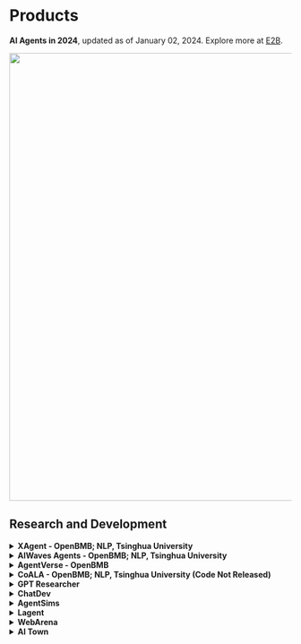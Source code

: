 # Products

**AI Agents in 2024**, updated as of January 02, 2024. Explore more at [E2B](https://e2b.dev/blog/ai-agents-in-2024).

<div align="center">
  <img src="https://github.com/e2b-dev/awesome-ai-agents/blob/main/assets/landscape-latest.png" height="800">
</div>

## Research and Development

<details>
<summary><strong>XAgent - OpenBMB; NLP, Tsinghua University</strong></summary>
<br>

- **Website:** [XAgent Site](https://x-agent.net/)
- **Code:** [GitHub Repository](https://github.com/OpenBMB/XAgent)
- **Stars & Commits:** ![Stars](https://img.shields.io/github/stars/OpenBMB/XAgent?style=round-square&logo=Github&logoColor=white) ![Last Commit](https://img.shields.io/github/last-commit/OpenBMB/XAgent?style=round-square&logo=Github&logoColor=white)

<div align="center">
  <img src="https://github.com/OpenBMB/XAgent/blob/main/assets/readme/ask_for_human_help.png" height="300">
</div>
</details>

<details>
<summary><strong>AIWaves Agents - OpenBMB; NLP, Tsinghua University</strong></summary>
<br>

- **Website:** [AIWaves Agents Site](http://www.aiwaves-agents.com/)
- **Code:** [GitHub Repository](https://github.com/aiwaves-cn/agents)
- **Paper:** [arXiv Paper](https://arxiv.org/abs/2309.07870)
- **Stars & Commits:** ![Stars](https://img.shields.io/github/stars/aiwaves-cn/agents?style=round-square&logo=Github&logoColor=white) ![Last Commit](https://img.shields.io/github/last-commit/aiwaves-cn/agents?style=round-square&logo=Github&logoColor=white)

<div align="center">
  <img src="https://github.com/aiwaves-cn/agents/raw/master/assets/agents-cover.png" height="300">
</div>
</details>

<details>
<summary><strong>AgentVerse - OpenBMB</strong></summary>
<br>

- **Website:** [AgentVerse Site](https://github.com/OpenBMB/AgentVerse)
- **Code:** [GitHub Repository](https://github.com/OpenBMB/AgentVerse)
- **Paper:** [arXiv Paper](https://arxiv.org/abs/2308.10848)
- **Stars & Commits:** ![Stars](https://img.shields.io/github/stars/OpenBMB/AgentVerse?style=round-square&logo=Github&logoColor=white) ![Last Commit](https://img.shields.io/github/last-commit/OpenBMB/AgentVerse?style=round-square&logo=Github&logoColor=white)

<div align="center">
  <img src="https://user-images.githubusercontent.com/11704492/264917097-6db1c907-b7fc-42f9-946c-89853a28f386.png" height="300">
</div>
</details>

<details>
<summary><strong>CoALA - OpenBMB; NLP, Tsinghua University (Code Not Released)</strong></summary>
<br>

- **Code:** [GitHub Repository](https://github.com/ysymyth/awesome-language-agents)
- **Paper:** [arXiv Paper](https://arxiv.org/abs/2309.02427)
- **Stars & Commits:** ![Stars](https://img.shields.io/github/stars/ysymyth/awesome-language-agents?style=round-square&logo=Github&logoColor=white) ![Last Commit](https://img.shields.io/github/last-commit/ysymyth/awesome-language-agents?style=round-square&logo=Github&logoColor=white)
- **Concept Framework:** 提出一种基于认知架构的语言智能体的概念框架，将大型语言模型与生产系统进行类比，系统化地组织了LLM的推理、基础、学习和决策等方法。

<div align="center">
  <img src="https://github.com/ysymyth/awesome-language-agents/blob/main/CoALA.png" height="300">
</div>
</details>

<details>
<summary><strong>GPT Researcher</strong></summary>
<br>

- **Website:** [GPT Researcher Site](https://app.tavily.com/)
- **Code:** [GitHub Repository](https://github.com/assafelovic/gpt-researcher)
- **Stars & Commits:** ![Stars](https://img.shields.io/github/stars/assafelovic/gpt-researcher?style=round-square&logo=Github&logoColor=white) ![Last Commit](https://img.shields.io/github/last-commit/assafelovic/gpt-researcher?style=round-square&logo=Github&logoColor=white)

<div align="center">
  <img src="https://camo.githubusercontent.com/dff812e5382241defc38354361f86394bc6f57811d9494d6e1f4f3fa6fbdc576/68747470733a2f2f636f7772697465722d696d616765732e73332e616d617a6f6e6177732e636f6d2f617263682e706e67" height="300">
</div>
</details>

<details>
<summary><strong>ChatDev</strong></summary>
<br>

- **Code:** [GitHub Repository](https://github.com/OpenBMB/ChatDev)
- **Paper:** [arXiv Paper](https://arxiv.org/abs/2307.07924)
- **Stars & Commits:** ![Stars](https://img.shields.io/github/stars/OpenBMB/ChatDev?style=round-square&logo=Github&logoColor=white) ![Last Commit](https://img.shields.io/github/last-commit/OpenBMB/ChatDev?style=round-square&logo=Github&logoColor=white)
</details>

<details>
<summary><strong>AgentSims</strong></summary>
<br>

- **Website:** [AgentSims Site](https://www.agentsims.com/)
- **Code:** [GitHub Repository](https://github.com/py499372727/AgentSims)
- **Stars & Commits:** ![Stars](https://img.shields.io/github/stars/py499372727/AgentSims?style=round-square&logo=Github&logoColor=white) ![Last Commit](https://img.shields.io/github/last-commit/py499372727/AgentSims?style=round-square&logo=Github&logoColor=white)

<div align="center">
  <img src="https://generation-sessions.s3.amazonaws.com/7fffe1e230aaf47ad7397c3a59f1a690/img/image-1.png" height="300">
</div>
</details>

<details>
<summary><strong>Lagent</strong></summary>
<br>

- **Code:** [GitHub Repository](https://github.com/InternLM/lagent)
- **Stars & Commits:** ![Stars](https://img.shields.io/github/stars/InternLM/lagent?style=round-square&logo=Github&logoColor=white) ![Last Commit](https://img.shields.io/github/last-commit/InternLM/lagent?style=round-square&logo=Github&logoColor=white)

<div align="center">
  <img src="https://user-images.githubusercontent.com/24351120/262059491-cefc4145-2ad8-4f80-b88b-97c05d1b9d3e.png" height="300">
</div>
</details>

<details>
<summary><strong>WebArena</strong></summary>
<br>

- **Website:** [WebArena Site](https://webarena.dev/)
- **Code:** [GitHub Repository](https://github.com/web-arena-x/webarena)
- **Stars & Commits:** ![Stars](https://img.shields.io/github/stars/web-arena-x/webarena?style=round-square&logo=Github&logoColor=white) ![Last Commit](https://img.shields.io/github/last-commit/web-arena-x/webarena?style=round-square&logo=Github&logoColor=white)
</details>

<details>
<summary><strong>AI Town</strong></summary>
<br>

- **Website:** [AI Town Site](https://www.convex.dev/ai-town)
- **Code:** [GitHub Repository](https://github.com/a16z-infra/ai-town)
- **Stars & Commits:** ![Stars](https://img.shields.io/github/stars/a16z-infra/ai-town?style=round-square&logo=Github&logoColor=white) ![Last Commit](https://img.shields.io/github/last-commit/a16z-infra/ai-town?style=round-square&logo=Github&logoColor=white)
- **Description:** AI Town is a virtual town where AI characters live, chat, and socialize. Based on the Stanford generative agents project.
- **Analysis:** [斯坦福小镇二创，8个智能体生活交友，猫猫小镇AI Town人人可搭](https://baijiahao.baidu.com/s?id=1774365864057414257&wfr=spider&for=pc) by 新智元 · Aug 16, 2023
</details>
